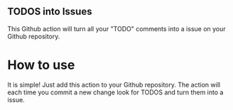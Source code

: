 ## TODOS into Issues

This Github action will turn all your "TODO" comments into a issue on your Github repository. 

# How to use
It is simple! Just add this action to your Github repository. The action will each time you commit a new change look for TODOS and turn them into a issue.



